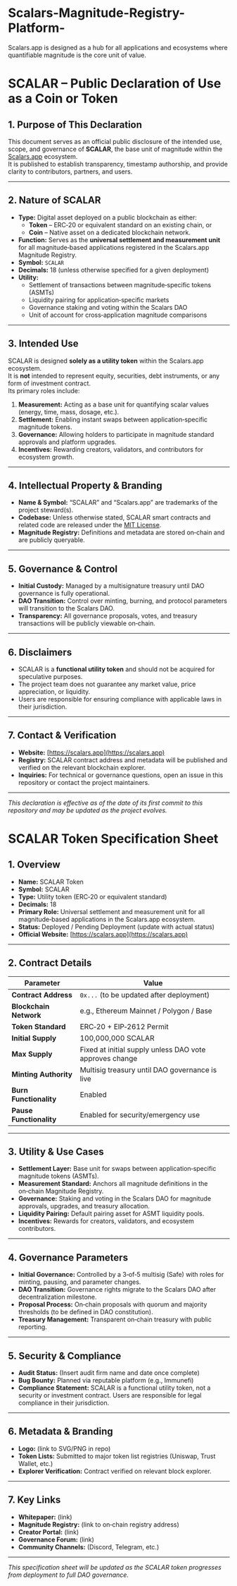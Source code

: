 # Scalars-Magnitude-Registry-Platform-
Scalars.app is designed as a hub for all applications and ecosystems where quantifiable magnitude is the core unit of value.
# SCALAR – Public Declaration of Use as a Coin or Token

## 1. Purpose of This Declaration
This document serves as an official public disclosure of the intended use, scope, and governance of **SCALAR**, the base unit of magnitude within the [Scalars.app](https://scalars.app) ecosystem.  
It is published to establish transparency, timestamp authorship, and provide clarity to contributors, partners, and users.

---

## 2. Nature of SCALAR
- **Type:** Digital asset deployed on a public blockchain as either:
  - **Token** – ERC‑20 or equivalent standard on an existing chain, or
  - **Coin** – Native asset on a dedicated blockchain network.
- **Function:** Serves as the **universal settlement and measurement unit** for all magnitude‑based applications registered in the Scalars.app Magnitude Registry.
- **Symbol:** `SCALAR`
- **Decimals:** 18 (unless otherwise specified for a given deployment)
- **Utility:**  
  - Settlement of transactions between magnitude‑specific tokens (ASMTs)  
  - Liquidity pairing for application‑specific markets  
  - Governance staking and voting within the Scalars DAO  
  - Unit of account for cross‑application magnitude comparisons

---

## 3. Intended Use
SCALAR is designed **solely as a utility token** within the Scalars.app ecosystem.  
It is **not** intended to represent equity, securities, debt instruments, or any form of investment contract.  
Its primary roles include:
1. **Measurement:** Acting as a base unit for quantifying scalar values (energy, time, mass, dosage, etc.).
2. **Settlement:** Enabling instant swaps between application‑specific magnitude tokens.
3. **Governance:** Allowing holders to participate in magnitude standard approvals and platform upgrades.
4. **Incentives:** Rewarding creators, validators, and contributors for ecosystem growth.

---

## 4. Intellectual Property & Branding
- **Name & Symbol:** “SCALAR” and “Scalars.app” are trademarks of the project steward(s).
- **Codebase:** Unless otherwise stated, SCALAR smart contracts and related code are released under the [MIT License](LICENSE).
- **Magnitude Registry:** Definitions and metadata are stored on‑chain and are publicly queryable.

---

## 5. Governance & Control
- **Initial Custody:** Managed by a multisignature treasury until DAO governance is fully operational.
- **DAO Transition:** Control over minting, burning, and protocol parameters will transition to the Scalars DAO.
- **Transparency:** All governance proposals, votes, and treasury transactions will be publicly viewable on‑chain.

---

## 6. Disclaimers
- SCALAR is a **functional utility token** and should not be acquired for speculative purposes.
- The project team does not guarantee any market value, price appreciation, or liquidity.
- Users are responsible for ensuring compliance with applicable laws in their jurisdiction.

---

## 7. Contact & Verification
- **Website:** [https://scalars.app](https://scalars.app)
- **Registry:** SCALAR contract address and metadata will be published and verified on the relevant blockchain explorer.
- **Inquiries:** For technical or governance questions, open an issue in this repository or contact the project maintainers.

---

*This declaration is effective as of the date of its first commit to this repository and may be updated as the project evolves.*
# SCALAR Token Specification Sheet

## 1. Overview
- **Name:** SCALAR Token
- **Symbol:** SCALAR
- **Type:** Utility token (ERC‑20 or equivalent standard)
- **Decimals:** 18
- **Primary Role:** Universal settlement and measurement unit for all magnitude‑based applications in the Scalars.app ecosystem.
- **Status:** Deployed / Pending Deployment (update with actual status)
- **Official Website:** [https://scalars.app](https://scalars.app)

---

## 2. Contract Details
| Parameter | Value |
|-----------|-------|
| **Contract Address** | `0x...` (to be updated after deployment) |
| **Blockchain Network** | e.g., Ethereum Mainnet / Polygon / Base |
| **Token Standard** | ERC‑20 + EIP‑2612 Permit |
| **Initial Supply** | 100,000,000 SCALAR |
| **Max Supply** | Fixed at initial supply unless DAO vote approves change |
| **Minting Authority** | Multisig treasury until DAO governance is live |
| **Burn Functionality** | Enabled |
| **Pause Functionality** | Enabled for security/emergency use |

---

## 3. Utility & Use Cases
- **Settlement Layer:** Base unit for swaps between application‑specific magnitude tokens (ASMTs).
- **Measurement Standard:** Anchors all magnitude definitions in the on‑chain Magnitude Registry.
- **Governance:** Staking and voting in the Scalars DAO for magnitude approvals, upgrades, and treasury allocation.
- **Liquidity Pairing:** Default pairing asset for ASMT liquidity pools.
- **Incentives:** Rewards for creators, validators, and ecosystem contributors.

---

## 4. Governance Parameters
- **Initial Governance:** Controlled by a 3‑of‑5 multisig (Safe) with roles for minting, pausing, and parameter changes.
- **DAO Transition:** Governance rights migrate to the Scalars DAO after decentralization milestone.
- **Proposal Process:** On‑chain proposals with quorum and majority thresholds (to be defined in DAO constitution).
- **Treasury Management:** Transparent on‑chain treasury with public reporting.

---

## 5. Security & Compliance
- **Audit Status:** (Insert audit firm name and date once complete)
- **Bug Bounty:** Planned via reputable platform (e.g., Immunefi)
- **Compliance Statement:** SCALAR is a functional utility token, not a security or investment contract. Users are responsible for legal compliance in their jurisdiction.

---

## 6. Metadata & Branding
- **Logo:** (link to SVG/PNG in repo)
- **Token Lists:** Submitted to major token list registries (Uniswap, Trust Wallet, etc.)
- **Explorer Verification:** Contract verified on relevant block explorer.

---

## 7. Key Links
- **Whitepaper:** (link)
- **Magnitude Registry:** (link to on‑chain registry address)
- **Creator Portal:** (link)
- **Governance Forum:** (link)
- **Community Channels:** (Discord, Telegram, etc.)

---

*This specification sheet will be updated as the SCALAR token progresses from deployment to full DAO governance.*
